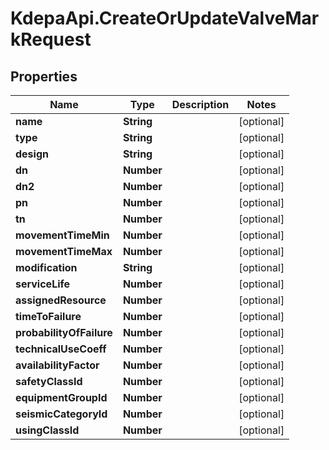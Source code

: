 # KdepaApi.CreateOrUpdateValveMarkRequest

## Properties

Name | Type | Description | Notes
------------ | ------------- | ------------- | -------------
**name** | **String** |  | [optional] 
**type** | **String** |  | [optional] 
**design** | **String** |  | [optional] 
**dn** | **Number** |  | [optional] 
**dn2** | **Number** |  | [optional] 
**pn** | **Number** |  | [optional] 
**tn** | **Number** |  | [optional] 
**movementTimeMin** | **Number** |  | [optional] 
**movementTimeMax** | **Number** |  | [optional] 
**modification** | **String** |  | [optional] 
**serviceLife** | **Number** |  | [optional] 
**assignedResource** | **Number** |  | [optional] 
**timeToFailure** | **Number** |  | [optional] 
**probabilityOfFailure** | **Number** |  | [optional] 
**technicalUseCoeff** | **Number** |  | [optional] 
**availabilityFactor** | **Number** |  | [optional] 
**safetyClassId** | **Number** |  | [optional] 
**equipmentGroupId** | **Number** |  | [optional] 
**seismicCategoryId** | **Number** |  | [optional] 
**usingClassId** | **Number** |  | [optional] 


